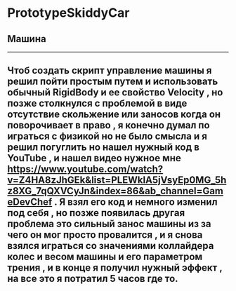 # PrototypeSkiddyCar

## Машина
---
Чтоб создать скрипт управление машины я решил пойти простым путем и использовать обычный RigidBody и ее свойство Velocity , но позже столкнулся с проблемой в виде отсутствие скольжение или заносов когда он поворочивает в право , я конечно думал по играться с физикой но не было смысла и я решил погуглить но нашел нужный код в YouTube , и нашел видео нужное мне  https://www.youtube.com/watch?v=Z4HA8zJhGEk&list=PLEWkIA5jVsyEp0MG_5hz8XG_7qQXVCyJn&index=86&ab_channel=GameDevChef . Я взял его код и немного изменил под себя , но позже появилась другая проблема это сильный занос машины из за чего он мог просто провалится , и  я снова взялся играться со значениями коллайдера колес и весом машины и его параметром трения , и в конце я получил нужный эффект , на все это я потратил 5 часов где то.
---
